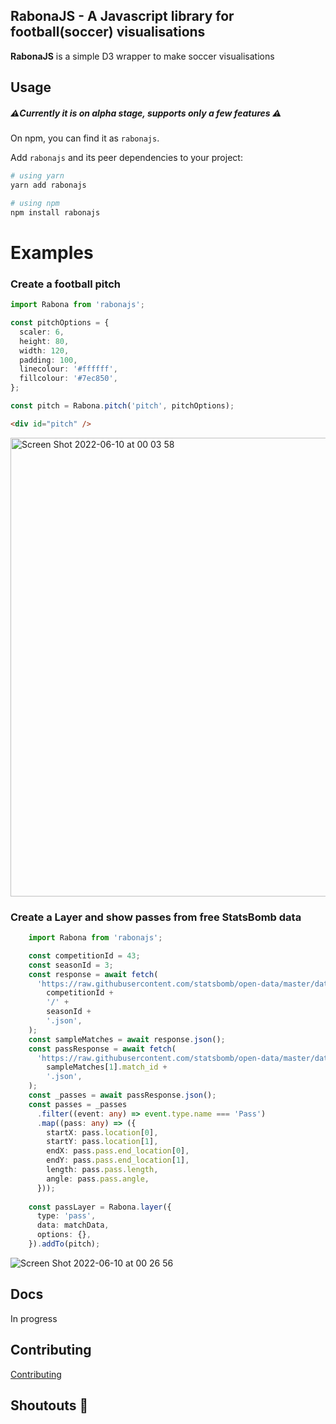 ## RabonaJS - A Javascript library for football(soccer) visualisations 

**RabonaJS** is a simple D3 wrapper to make soccer visualisations

## Usage

##### ⚠️Currently it is on alpha stage, supports only a few features ⚠️
On npm, you can find it as `rabonajs`.

Add `rabonajs` and its peer dependencies to your project:

```bash
# using yarn
yarn add rabonajs

# using npm
npm install rabonajs
```



# Examples

### Create a football pitch
```typescript
import Rabona from 'rabonajs';

const pitchOptions = {
  scaler: 6,
  height: 80,
  width: 120,
  padding: 100,
  linecolour: '#ffffff',
  fillcolour: '#7ec850',
};

const pitch = Rabona.pitch('pitch', pitchOptions);
```

```html
<div id="pitch" />
```

<img width="734" alt="Screen Shot 2022-06-10 at 00 03 58" src="https://user-images.githubusercontent.com/812622/172945125-be67346f-561a-4c0e-b467-ca638b3b4ae7.png">


### Create a Layer and show passes from free StatsBomb data
```typescript
    import Rabona from 'rabonajs';

    const competitionId = 43;
    const seasonId = 3;
    const response = await fetch(
      'https://raw.githubusercontent.com/statsbomb/open-data/master/data/matches/' +
        competitionId +
        '/' +
        seasonId +
        '.json',
    );
    const sampleMatches = await response.json();
    const passResponse = await fetch(
      'https://raw.githubusercontent.com/statsbomb/open-data/master/data/events/' +
        sampleMatches[1].match_id +
        '.json',
    );
    const _passes = await passResponse.json();
    const passes = _passes
      .filter((event: any) => event.type.name === 'Pass')
      .map((pass: any) => ({
        startX: pass.location[0],
        startY: pass.location[1],
        endX: pass.pass.end_location[0],
        endY: pass.pass.end_location[1],
        length: pass.pass.length,
        angle: pass.pass.angle,
      }));
      
    const passLayer = Rabona.layer({
      type: 'pass',
      data: matchData,
      options: {},
    }).addTo(pitch);
```

![Screen Shot 2022-06-10 at 00 26 56](https://user-images.githubusercontent.com/812622/172948262-225d96d9-5006-4872-9b22-ebfb9ba7d9b5.png)


## Docs

In progress

## Contributing

[Contributing](CONTRIBUTING.md)

## Shoutouts 🙏


